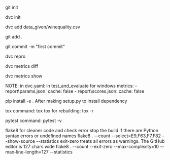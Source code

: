 git init

dvc init

dvc add data_given/winequality.csv

git add .

git commit -m "first commit"

dvc repro

dvc metrics diff

dvc metrics show

NOTE:
in dvc.yaml:
in test_and_evaluate for windows 
metrics:
    - report\params.json:
        cache: false
    - report\scores.json:
        cache: false

pip install -e . After making setup.py to install dependency        

tox command:
tox
tox for rebuilding:
tox -r

pytest command:
pytest -v

flake8 for cleaner code and check error
     stop the build if there are Python syntax errors or undefined names
    flake8 . --count --select=E9,F63,F7,F82 --show-source --statistics
    exit-zero treats all errors as warnings. The GitHub editor is 127 chars wide
     flake8 . --count --exit-zero --max-complexity=10 --max-line-length=127 --statistics
